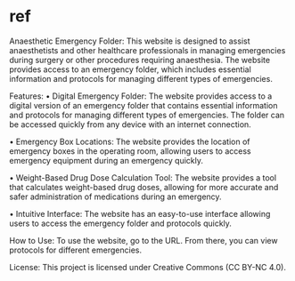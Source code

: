 # ref

Anaesthetic Emergency Folder:
This website is designed to assist anaesthetists and other healthcare professionals in managing emergencies during surgery or other procedures requiring anaesthesia. The website provides access to an emergency folder, which includes essential information and protocols for managing different types of emergencies.

Features:
•   Digital Emergency Folder: The website provides access to a digital version of an emergency folder that contains essential information and protocols for managing different types of emergencies. The folder can be accessed quickly from any device with an internet connection.

•   Emergency Box Locations: The website provides the location of emergency boxes in the operating room, allowing users to access emergency equipment during an emergency quickly.

•   Weight-Based Drug Dose Calculation Tool: The website provides a tool that calculates weight-based drug doses, allowing for more accurate and safer administration of medications during an emergency.

•   Intuitive Interface: The website has an easy-to-use interface allowing users to access the emergency folder and protocols quickly.

How to Use:
To use the website, go to the URL. From there, you can view protocols for different emergencies. 

License:
This project is licensed under Creative Commons (CC BY-NC 4.0).

